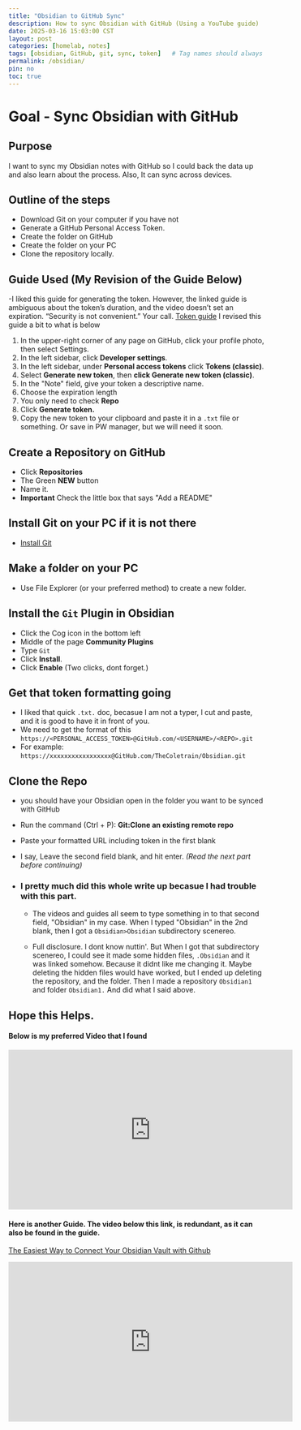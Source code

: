 ```yaml
---
title: "Obsidian to GitHub Sync"
description: How to sync Obsidian with GitHub (Using a YouTube guide)
date: 2025-03-16 15:03:00 CST
layout: post
categories: [homelab, notes]
tags: [obsidian, GitHub, git, sync, token]   # Tag names should always be lowercase
permalink: /obsidian/
pin: no
toc: true
---
```





# Goal - Sync Obsidian with GitHub
## Purpose
I want to sync my Obsidian notes with GitHub so I could back the data up and also learn about the process. Also, It can sync across devices.

## Outline of the steps
- Download Git on your computer if you have not
- Generate a GitHub Personal Access Token.
- Create the folder on GitHub
- Create the folder on your PC
- Clone the repository locally.

## Guide Used (My Revision of the Guide Below)
-I liked this guide for generating the token. However, the linked guide is ambiguous about the token’s duration, and the video doesn’t set an expiration. “Security is not convenient.” Your call. [Token guide](https://docs.github.com/en/authentication/keeping-your-account-and-data-secure/managing-your-personal-access-tokens) I revised this guide a bit to what is below

1. In the upper-right corner of any page on GitHub, click your profile photo, then select  Settings.
2. In the left sidebar, click **Developer settings**.
3. In the left sidebar, under **Personal access tokens** click **Tokens (classic)**.
4. Select **Generate new token**, then **click Generate new token (classic)**.
5. In the "Note" field, give your token a descriptive name.
6. Choose the expiration length
7. You only need to check **Repo**
8. Click **Generate token.**
9. Copy the new token to your clipboard and paste it in a `.txt` file or something. Or save in PW manager, but we will need it soon.

## Create a Repository on GitHub
- Click **Repositories**
- The Green **NEW** button
- Name it.
- **Important**  Check the little box that says "Add a README"

## Install Git on your PC if it is not there
- [Install Git](https://git-scm.com/downloads)

## Make a folder on your PC
- Use File Explorer (or your preferred method) to create a new folder.

## Install the `Git` Plugin in Obsidian
- Click the Cog icon in the bottom left
- Middle of the page **Community Plugins**
- Type `Git`
- Click **Install**.
- Click **Enable**  (Two clicks, dont forget.)

## Get that token formatting going
- I liked that quick `.txt.` doc, becasue I am not a typer, I cut and paste, and it is good to have it in front of you.
- We need to get the format of this `https://<PERSONAL_ACCESS_TOKEN>@GitHub.com/<USERNAME>/<REPO>.git`
- For example:  `https://xxxxxxxxxxxxxxxxx@GitHub.com/TheColetrain/Obsidian.git`

## Clone the Repo
- you should have your Obsidian open in the folder you want to be synced with GitHub
- Run the command (Ctrl + P): **Git:Clone an existing remote repo**
- Paste your formatted URL including token in the first blank
- I say, Leave the second field blank, and hit enter. *(Read the next part before continuing)*

- ### I pretty much did this whole write up becasue **I had trouble with this part.**
    - The videos and guides all seem to type something in to that second field, "Obsidian" in my case.  When I typed "Obsidian" in the 2nd blank, then I got a `Obsidian>Obsidian` subdirectory scenereo.

    - Full disclosure.  I dont know nuttin'.  But When I got that subdirectory scenereo, I could see it made some hidden files, `.Obsidian` and it was linked somehow.  Because it didnt like me changing it. Maybe deleting the hidden files would have worked, but I ended up deleting the repository, and the folder.  Then I made a repository `Obsidian1` and folder `Obsidian1.` And did what I said above.

## Hope this Helps.

#### Below is my preferred Video that I found

<iframe width="560" height="315" src="https://www.YouTube.com/embed/ImrLbomFYA0?si=RzsGefLMTvnhKgcI" title="YouTube video player" frameborder="0" allow="accelerometer; autoplay; clipboard-write; encrypted-media; gyroscope; picture-in-picture; web-share" referrerpolicy="strict-origin-when-cross-origin" allowfullscreen></iframe>

>
>
>
#### Here is another Guide.  The video below this link, is redundant, as it can also be found in the guide.

[The Easiest Way to Connect Your Obsidian Vault with Github](https://linked-blog-starter.vercel.app/connect-obsidian-vault-with-github)
>
>
>


<iframe width="560" height="315" src="https://www.youtube.com/embed/5YZz38U20ws?si=jfjUMYiMZw6HEmqy" title="YouTube video player" frameborder="0" allow="accelerometer; autoplay; clipboard-write; encrypted-media; gyroscope; picture-in-picture; web-share" referrerpolicy="strict-origin-when-cross-origin" allowfullscreen></iframe>
